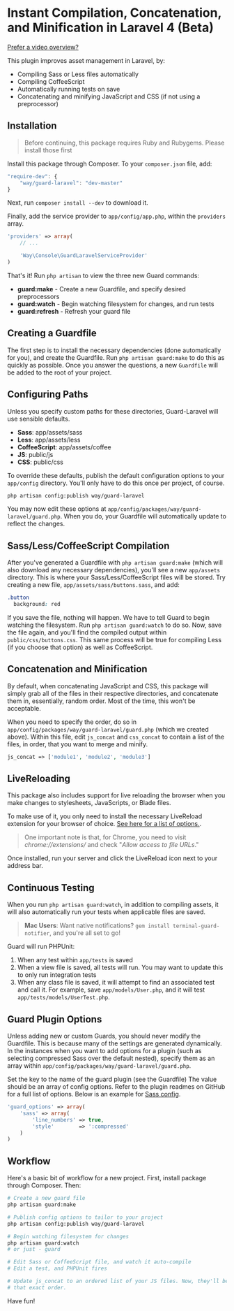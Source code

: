 # Instant Compilation, Concatenation, and Minification in Laravel 4 (Beta)

[Prefer a video overview?](https://dl.dropbox.com/u/774859/GitHub-Repos/laravel-guard-intro.mp4)

This plugin improves asset management in Laravel, by:

- Compiling Sass or Less files automatically
- Compiling CoffeeScript
- Automatically running tests on save
- Concatenating and minifying JavaScript and CSS (if not using a preprocessor)

## Installation

> Before continuing, this package requires Ruby and Rubygems. Please install those first

Install this package through Composer. To your `composer.json` file, add:

```js
"require-dev": {
	"way/guard-laravel": "dev-master"
}
```

Next, run `composer install --dev` to download it.

Finally, add the service provider to `app/config/app.php`, within the `providers` array.

```php
'providers' => array(
	// ...

	'Way\Console\GuardLaravelServiceProvider'
)
```

That's it! Run `php artisan` to view the three new Guard commands:

- **guard:make** - Create a new Guardfile, and specify desired preprocessors
- **guard:watch** - Begin watching filesystem for changes, and run tests
- **guard:refresh** - Refresh your guard file

## Creating a Guardfile

The first step is to install the necessary dependencies (done automatically for you), and create the Guardfile. Run `php artisan guard:make` to do this as quickly as possible. Once you answer the questions, a new `Guardfile` will be added to the root of your project.

## Configuring Paths

Unless you specify custom paths for these directories, Guard-Laravel will use sensible defaults.

- **Sass**: app/assets/sass
- **Less**: app/assets/less
- **CoffeeScript**: app/assets/coffee
- **JS**: public/js
- **CSS**: public/css

To override these defaults, publish the default configuration options to your `app/config` directory. You'll only have to do this once per project, of course.

```bash
php artisan config:publish way/guard-laravel
```

You may now edit these options at `app/config/packages/way/guard-laravel/guard.php`. When you do, your Guardfile will automatically update to reflect the changes.


## Sass/Less/CoffeeScript Compilation

After you've generated a Guardfile with `php artisan guard:make` (which will also download any necessary dependencies), you'll see a new `app/assets` directory. This is where your Sass/Less/CoffeeScript files will be stored. Try creating a new file, `app/assets/sass/buttons.sass`, and add:

```css
.button
  background: red
```

If you save the file, nothing will happen. We have to tell Guard to begin watching the filesystem. Run `php artisan guard:watch` to do so. Now, save the file again, and you'll find the compiled output within `public/css/buttons.css`. This same process will be true for compiling Less (if you choose that option) as well as CoffeeScript.


## Concatenation and Minification

By default, when concatenating JavaScript and CSS, this package will simply grab all of the files in their respective directories, and concatenate them in, essentially, random order. Most of the time, this won't be acceptable.

When you need to specify the order, do so in `app/config/packages/way/guard-laravel/guard.php` (which we created above). Within this file, edit `js_concat` and `css_concat` to contain a list of the files, in order, that you want to merge and minify.

```php
js_concat => ['module1', 'module2', 'module3']
```

## LiveReloading

This package also includes support for live reloading the browser when you make changes to stylesheets, JavaScripts, or Blade files.

To make use of it, you only need to install the necessary LiveReload extension for your browser of choice. [See here for a list of options.](http://feedback.livereload.com/knowledgebase/articles/86242-how-do-i-install-and-use-the-browser-extensions-).

> One important note is that, for Chrome, you need to visit *chrome://extensions/* and check "*Allow access to file URLs*."

Once installed, run your server and click the LiveReload icon next to your address bar.

## Continuous Testing

When you run `php artisan guard:watch`, in addition to compiling assets, it will also automatically run your tests when applicable files are saved.

> **Mac Users**: Want native notifications? `gem install terminal-guard-notifier`, and you're all set to go!

Guard will run PHPUnit:

1. When any test within `app/tests` is saved
2. When a view file is saved, all tests will run. You may want to update this to only run integration tests
3. When any class file is saved, it will attempt to find an associated test and call it. For example, save `app/models/User.php`, and it will test `app/tests/models/UserTest.php`.


## Guard Plugin Options

Unless adding new or custom Guards, you should never modify the Guardfile. This is because many of the settings are generated dynamically. In the instances when you want to add options for a plugin (such as selecting compressed Sass over the default nested), specify them as an array within `app/config/packages/way/guard-laravel/guard.php`.

Set the key to the name of the guard plugin (see the Guardfile) The value should be an array of config options. Refer to the plugin readmes on GitHub for a full list of options. Below is an example for [Sass config](https://github.com/hawx/guard-sass).

```php
'guard_options' => array(
	'sass' => array(
		'line_numbers' => true,
		'style'		   => ':compressed'
	)
)
```

## Workflow

Here's a basic bit of workflow for a new project. First, install package through Composer. Then:

```bash
# Create a new guard file
php artisan guard:make

# Publish config options to tailor to your project
php artisan config:publish way/guard-laravel

# Begin watching filesystem for changes
php artisan guard:watch
# or just - guard

# Edit Sass or CoffeeScript file, and watch it auto-compile
# Edit a test, and PHPUnit fires

# Update js_concat to an ordered list of your JS files. Now, they'll be concatenated in
# that exact order.
```

Have fun!
